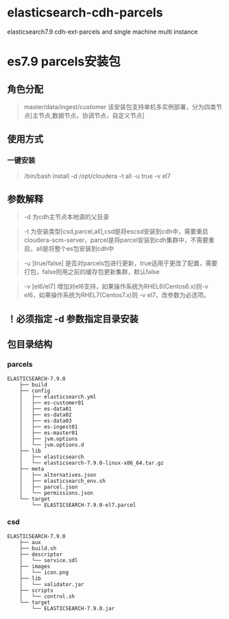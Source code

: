 # elasticsearch-cdh-parcels
elasticsearch7.9 cdh-ext-parcels and single machine multi instance

# es7.9 parcels安装包 

## 角色分配
> master/data/ingest/customer
> 该安装包支持单机多实例部署，分为四类节点[主节点,数据节点，协调节点，自定义节点]

## 使用方式

### 一键安装
> /bin/bash install -d /opt/cloudera -t all -u true -v el7

## 参数解释
> -d 为cdh主节点本地源的父目录

> -t 为安装类型[csd,parcel,all],csd是将escsd安装到cdh中，需要重启cloudera-scm-server，parcel是将parcel安装到cdh集群中，不需要重启，all是将整个es包安装到cdh中

> -u [true/false] 是否对parcels包进行更新，true适用于更改了配置，需要打包，false则用之前的缓存包更新集群，默认false

> -v [el6/el7] 增加对el6支持，如果操作系统为RHEL6(Centos6.x)则-v el6，如果操作系统为RHEL7(Centos7.x)则 -v el7，改参数为必选项。

## ！必须指定 -d 参数指定目录安装

## 包目录结构
### parcels
``` shell
ELASTICSEARCH-7.9.0
    ├── build
    ├── config
    │   ├── elasticsearch.yml
    │   ├── es-customer01
    │   ├── es-data01
    │   ├── es-data02
    │   ├── es-data03
    │   ├── es-ingest01
    │   ├── es-master01
    │   ├── jvm.options
    │   └── jvm.options.d
    ├── lib
    │   ├── elasticsearch
    │   └── elasticsearch-7.9.0-linux-x86_64.tar.gz
    ├── meta
    │   ├── alternatives.json
    │   ├── elasticsearch_env.sh
    │   ├── parcel.json
    │   └── permissions.json
    └── target
        └── ELASTICSEARCH-7.9.0-el7.parcel
```
### csd
``` shell
ELASTICSEARCH-7.9.0
    ├── aux
    ├── build.sh
    ├── descriptor
    │   └── service.sdl
    ├── images
    │   └── icon.png
    ├── lib
    │   └── validator.jar
    ├── scripts
    │   └── control.sh
    └── target
        └── ELASTICSEARCH-7.9.0.jar
```
